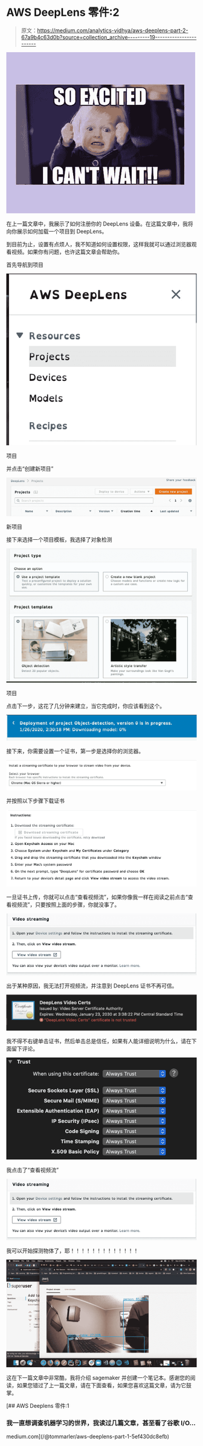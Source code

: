# AWS DeepLens 零件:2

> 原文：<https://medium.com/analytics-vidhya/aws-deeplens-part-2-67a9b4c63d0b?source=collection_archive---------19----------------------->

![](img/afe4e5be83782e52a1a304fd9c38fdaf.png)

在上一篇文章中，我展示了如何注册你的 DeepLens 设备。在这篇文章中，我将向你展示如何加载一个项目到 DeepLens。

到目前为止，设置有点烦人，我不知道如何设置权限，这样我就可以通过浏览器观看视频。如果你有问题，也许这篇文章会帮助你。

首先导航到项目

![](img/b0c9bf99c11994b3f84b1d804cb768b9.png)

项目

并点击“创建新项目”

![](img/ba2d1568f5a493dd2541ec603e5ea717.png)

新项目

接下来选择一个项目模板，我选择了对象检测

![](img/efd63f0eb25379e5cde325cf60dcf9b8.png)

项目

点击下一步，这花了几分钟来建立，当它完成时，你应该看到这个。

![](img/c6e14e1eceff3037b85a8f397a8df374.png)

接下来，你需要设置一个证书，第一步是选择你的浏览器。

![](img/f3b83fc22c7ff36815a171b61176df58.png)

并按照以下步骤下载证书

![](img/bc246f21ea6b05b2da52708d1bb1a06b.png)

一旦证书上传，你就可以点击“查看视频流”，如果你像我一样在阅读之前点击“查看视频流”，只要按照上面的步骤，你就没事了。

![](img/c4322bc72f23c478a2dbca8238b36458.png)

出于某种原因，我无法打开视频流，并注意到 DeepLens 证书不再可信。

![](img/0d841b2495236c4f92e62157618f6c5e.png)

我不得不右键单击证书，然后单击总是信任，如果有人能详细说明为什么，请在下面留下评论。

![](img/b14666014b6b959b5e35bff25cc724fc.png)

我点击了“查看视频流”

![](img/c4322bc72f23c478a2dbca8238b36458.png)

我可以开始探测物体了，耶！！！！！！！！！！！！！

![](img/02ac387e7ee1ac90f0a04fb2225945aa.png)

这在下一篇文章中非常酷，我将介绍 sagemaker 并创建一个笔记本。感谢您的阅读，如果您错过了上一篇文章，请在下面查看，如果您喜欢这篇文章，请为它鼓掌。

[](/@tommarler/aws-deeplens-part-1-5ef430dc8efb) [## AWS Deeplens 零件:1

### 我一直想调查机器学习的世界，我读过几篇文章，甚至看了谷歌 I/O…

medium.com](/@tommarler/aws-deeplens-part-1-5ef430dc8efb)